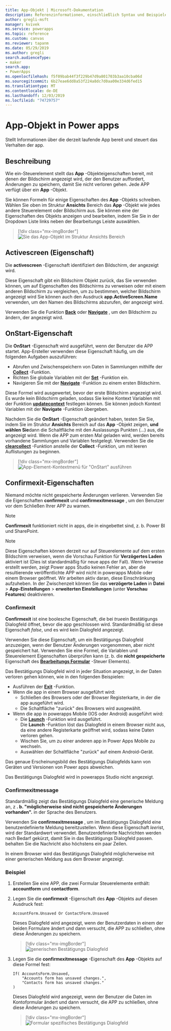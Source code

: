 ```yaml
---
title: App-Objekt | Microsoft-Dokumentation
description: Referenzinformationen, einschließlich Syntax und Beispielen, für das App-Objekt in Power apps
author: gregli-msft
manager: kvivek
ms.service: powerapps
ms.topic: reference
ms.custom: canvas
ms.reviewer: tapanm
ms.date: 05/29/2019
ms.author: gregli
search.audienceType:
- maker
search.app:
- PowerApps
ms.openlocfilehash: f5f09bab44f3f229b47d9a801703b3aa10cba06d
ms.sourcegitcommit: 6b27eae6dd8a53f224a8dc7d0aa00e334d6fed15
ms.translationtype: MT
ms.contentlocale: de-DE
ms.lasthandoff: 12/03/2019
ms.locfileid: "74729757"
---
```

# <a name="app-object-in-power-apps"></a>App-Objekt in Power apps

Stellt Informationen über die derzeit laufende App bereit und steuert das Verhalten der app.

## <a name="description"></a>Beschreibung

Wie ein-Steuerelement stellt das **App** -Objekteigenschaften bereit, mit denen der Bildschirm angezeigt wird, der den Benutzer auffordert, Änderungen zu speichern, damit Sie nicht verloren gehen. Jede APP verfügt über ein **App** -Objekt.

Sie können Formeln für einige Eigenschaften des **App** -Objekts schreiben. Wählen Sie oben im Struktur **Ansichts** Bereich das **App** -Objekt wie jedes andere Steuerelement oder Bildschirm aus. Sie können eine der Eigenschaften des Objekts anzeigen und bearbeiten, indem Sie Sie in der Dropdown Liste links neben der Bearbeitungs Leiste auswählen.

> [!div class="mx-imgBorder"]
> ![Sie das App-Objekt im Struktur Ansichts Bereich](media/object-app/appobject.png)

## <a name="activescreen-property"></a>Activescreen (Eigenschaft)

Die **activescreen** -Eigenschaft identifiziert den Bildschirm, der angezeigt wird.

Diese Eigenschaft gibt ein Bildschirm Objekt zurück, das Sie verwenden können, um auf Eigenschaften des Bildschirms zu verweisen oder mit einem anderen Bildschirm zu vergleichen, um zu bestimmen, welcher Bildschirm angezeigt wird Sie können auch den Ausdruck **app.ActiveScreen.Name** verwenden, um den Namen des Bildschirms abzurufen, der angezeigt wird.

Verwenden Sie die Funktion **[Back](function-navigate.md)** oder **[Navigate](function-navigate.md)** , um den Bildschirm zu ändern, der angezeigt wird.

## <a name="onstart-property"></a>OnStart-Eigenschaft

Die **OnStart** -Eigenschaft wird ausgeführt, wenn der Benutzer die APP startet. App-Ersteller verwenden diese Eigenschaft häufig, um die folgenden Aufgaben auszuführen:

- Abrufen und Zwischenspeichern von Daten in Sammlungen mithilfe der **[Collect](function-clear-collect-clearcollect.md)** -Funktion.
- Richten Sie globale Variablen mit der **[Set](function-set.md)** -Funktion ein.
- Navigieren Sie mit der **[Navigate](function-navigate.md)** -Funktion zu einem ersten Bildschirm.

Diese Formel wird ausgewertet, bevor der erste Bildschirm angezeigt wird. Es wurde kein Bildschirm geladen, sodass Sie keine Kontext Variablen mit der Funktion **[updatecontext](function-updatecontext.md)** festlegen können. Sie können jedoch Kontext Variablen mit der **Navigate** -Funktion übergeben.

Nachdem Sie die **OnStart** -Eigenschaft geändert haben, testen Sie Sie, indem Sie im Struktur **Ansichts** Bereich auf das **App** -Objekt zeigen, **und wählen Sie**dann die Schaltfläche mit den Auslassungs Punkten (...) aus, die angezeigt wird. Wenn die APP zum ersten Mal geladen wird, werden bereits vorhandene Sammlungen und Variablen festgelegt. Verwenden Sie die **[clearcollect](function-clear-collect-clearcollect.md)** -Funktion anstelle der **Collect** -Funktion, um mit leeren Auflistungen zu beginnen.

> [!div class="mx-imgBorder"]
> ![App-Element-Kontextmenü für "OnStart" ausführen](media/object-app/appobject-runonstart.png)

## <a name="confirmexit-properties"></a>Confirmexit-Eigenschaften

Niemand möchte nicht gespeicherte Änderungen verlieren. Verwenden Sie die Eigenschaften **confirmexit** und **confirmexitmessage** , um den Benutzer vor dem Schließen Ihrer APP zu warnen.

> [!NOTE]
> **Confirmexit** funktioniert nicht in apps, die in eingebettet sind, z. b. Power BI und SharePoint.

> [!NOTE]
> Diese Eigenschaften können derzeit nur auf Steuerelemente auf dem ersten Bildschirm verweisen, wenn die Vorschau Funktion für **Verzögertes Laden** aktiviert ist (Dies ist standardmäßig für neue apps der Fall). Wenn Verweise erstellt werden, zeigt Power apps Studio keinen Fehler an, aber die resultierende veröffentlichte APP wird nicht in powerapps Mobile oder einem Browser geöffnet. Wir arbeiten aktiv daran, diese Einschränkung aufzuheben. In der Zwischenzeit können Sie das **verzögerte Laden** in **Datei** > **App-Einstellungen** > **erweiterten Einstellungen** (unter **Vorschau Features**) deaktivieren.

### <a name="confirmexit"></a>Confirmexit

**Confirmexit** ist eine boolesche Eigenschaft, die bei *true*ein Bestätigungs Dialogfeld öffnet, bevor die app geschlossen wird. Standardmäßig ist diese Eigenschaft *false*, und es wird kein Dialogfeld angezeigt.

Verwenden Sie diese Eigenschaft, um ein Bestätigungs Dialogfeld anzuzeigen, wenn der Benutzer Änderungen vorgenommen, aber nicht gespeichert hat. Verwenden Sie eine Formel, die Variablen und Steuerelement Eigenschaften überprüfen kann (z. b. die **nicht gespeicherte** Eigenschaft des [**Bearbeitungs Formular**](../controls/control-form-detail.md) -Steuer Elements).

Das Bestätigungs Dialogfeld wird in jeder Situation angezeigt, in der Daten verloren gehen können, wie in den folgenden Beispielen:

- Ausführen der [**Exit**](function-exit.md) -Funktion.
- Wenn die app in einem Browser ausgeführt wird:
  - Schließen des Browsers oder der Browser Registerkarte, in der die app ausgeführt wird.
  - Die Schaltfläche "zurück" des Browsers wird ausgewählt.
- Wenn die app in powerapps Mobile (IOS oder Android) ausgeführt wird:
  - Die [**Launch**](function-param.md) -Funktion wird ausgeführt.<br>Die **Launch** -Funktion löst das Dialogfeld in einem Browser nicht aus, da eine andere Registerkarte geöffnet wird, sodass keine Daten verloren gehen.
  - Wischen Sie, um zu einer anderen app in Power Apps Mobile zu wechseln.
  - Auswählen der Schaltfläche "zurück" auf einem Android-Gerät.

Das genaue Erscheinungsbild des Bestätigungs Dialogfelds kann von Geräten und Versionen von Power apps abweichen.

Das Bestätigungs Dialogfeld wird in powerapps Studio nicht angezeigt.

### <a name="confirmexitmessage"></a>Confirmexitmessage

Standardmäßig zeigt das Bestätigungs Dialogfeld eine generische Meldung an, z **. b. "möglicherweise sind nicht gespeicherte Änderungen vorhanden".** in der Sprache des Benutzers.

Verwenden Sie **confirmexitmessage** , um im Bestätigungs Dialogfeld eine benutzerdefinierte Meldung bereitzustellen. Wenn diese Eigenschaft *leer*ist, wird der Standardwert verwendet. Benutzerdefinierte Nachrichten werden nach Bedarf gekürzt, damit Sie in das Bestätigungs Dialogfeld passen. behalten Sie die Nachricht also höchstens ein paar Zeilen.

In einem Browser wird das Bestätigungs Dialogfeld möglicherweise mit einer generischen Meldung aus dem Browser angezeigt.

### <a name="example"></a>Beispiel

1. Erstellen Sie eine APP, die zwei Formular Steuerelemente enthält: **accountform** und **contactform**.

1. Legen Sie die **confirmexit** -Eigenschaft des **App** -Objekts auf diesen Ausdruck fest:

    ```powerapps-dot
    AccountForm.Unsaved Or ContactForm.Unsaved
    ```

    Dieses Dialogfeld wird angezeigt, wenn der Benutzerdaten in einem der beiden Formulare ändert und dann versucht, die APP zu schließen, ohne diese Änderungen zu speichern.

    > [!div class="mx-imgBorder"]
    > ![generischen Bestätigungs Dialogfeld](media/object-app/confirm-native.png)

1. Legen Sie die **confirmexitmessage** -Eigenschaft des **App** -Objekts auf diese Formel fest:

    ```powerapps-dot
    If( AccountsForm.Unsaved,
        "Accounts form has unsaved changes.",
        "Contacts form has unsaved changes."
    )
    ```

    Dieses Dialogfeld wird angezeigt, wenn der Benutzer die Daten im Kontoformular ändert und dann versucht, die APP zu schließen, ohne diese Änderungen zu speichern.

    > [!div class="mx-imgBorder"]
    > ![Formular spezifisches Bestätigungs Dialogfeld](media/object-app/confirm-native-custom.png)
